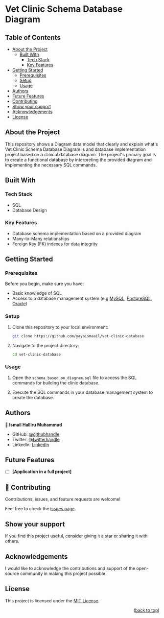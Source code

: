 <a name="readme-top"></a>

# Vet Clinic Schema Database Diagram

## Table of Contents

- [About the Project](#about-project)
  - [Built With](#built-with)
    - [Tech Stack](#tech-stack)
    - [Key Features](#key-features)
- [Getting Started](#getting-started)
  - [Prerequisites](#prerequisites)
  - [Setup](#setup)
  - [Usage](#usage)
- [Authors](#authors)
- [Future Features](#future-features)
- [Contributing](#contributing)
- [Show your support](#support)
- [Acknowledgements](#acknowledgements)
- [License](#license)

## About the Project <a name="about-project"></a>

This repository shows a Diagram data model that clearly and explain what's Vet Clinic Schema Database Diagram is and database implementation project based on a clinical database diagram. The project's primary goal is to create a functional database by interpreting the provided diagram and implementing the necessary SQL commands.

## Built With <a name="built-with"></a>

### Tech Stack <a name="tech-stack"></a>

- SQL
- Database Design

### Key Features <a name="key-features"></a>

- Database schema implementation based on a provided diagram
-  Many-to-Many relationships
- Foreign Key (FK) indexes for data integrity

## Getting Started <a name="getting-started"></a>

### Prerequisites <a name="prerequisites"></a>

Before you begin, make sure you have:

- Basic knowledge of SQL
- Access to a database management system (e.g
    [MySQL](https://www.mysql.com/),
    [PostgreSQL](https://www.postgresql.org/),
    [Oracle](https://www.oracle.com/fr/downloads/))

### Setup <a name="setup"></a>

1. Clone this repository to your local environment:

   ```bash
   git clone https://github.com/yayaismaail/vet-clinic-database
   ```

2. Navigate to the project directory:

   ```bash
   cd vet-clinic-database
   ```

### Usage <a name="usage"></a>

1. Open the `schema_based_on_diagram.sql` file to access the SQL commands for building the clinic database.

2. Execute the SQL commands in your database management system to create the database.

## Authors <a name="authors"></a>

👤 **Ismail Halliru Muhammad**

- GitHub: [@githubhandle](https://github.com/yayaismaail)
- Twitter: [@twitterhandle](https://mobile.twitter.com/IsmailhalliruM1)
- LinkedIn: [LinkedIn](https://www.linkedin.com/in/ismail-halliru-muhammad-2a8453127/)

## Future Features <a name="future-features"></a>

- [ ] **[Application in a full project]**

## 🤝 Contributing <a name="contributing"></a>

Contributions, issues, and feature requests are welcome!

Feel free to check the [issues page](https://github.com/yayaismaail/enumerable/issues).

## Show your support <a name="support"></a>

If you find this project useful, consider giving it a star or sharing it with others.

## Acknowledgements <a name="acknowledgements"></a>

I would like to acknowledge the contributions and support of the open-source community in making this project possible.

## License <a name="license"></a>

This project is licensed under the [MIT License](./LICENSE).

<p align="right">(<a href="#readme-top">back to top</a>)</p>
